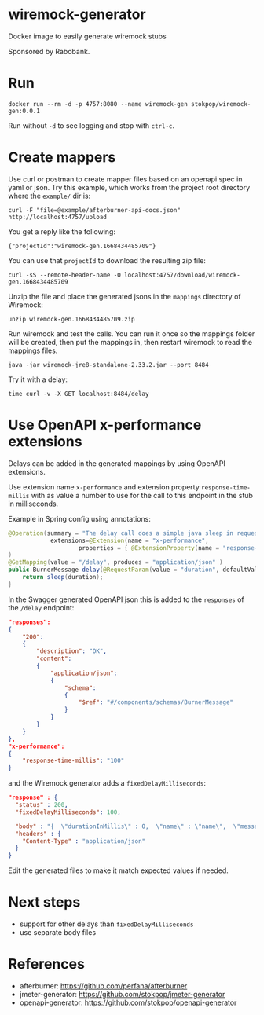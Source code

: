 # wiremock-generator
Docker image to easily generate wiremock stubs

Sponsored by Rabobank.

# Run

    docker run --rm -d -p 4757:8080 --name wiremock-gen stokpop/wiremock-gen:0.0.1

Run without `-d` to see logging and stop with `ctrl-c`.

# Create mappers

Use curl or postman to create mapper files based on an openapi spec in yaml or json.
Try this example, which works from the project root directory where the `example/` dir is:

    curl -F "file=@example/afterburner-api-docs.json" http://localhost:4757/upload

You get a reply like the following:

    {"projectId":"wiremock-gen.1668434485709"}
    
You can use that `projectId` to download the resulting zip file:

    curl -sS --remote-header-name -O localhost:4757/download/wiremock-gen.1668434485709

Unzip the file and place the generated jsons in the `mappings` directory of Wiremock:

    unzip wiremock-gen.1668434485709.zip

Run wiremock and test the calls. You can run it once so the mappings folder will be created,
then put the mappings in, then restart wiremock to read the mappings files.

    java -jar wiremock-jre8-standalone-2.33.2.jar --port 8484

Try it with a delay:

    time curl -v -X GET localhost:8484/delay

# Use OpenAPI x-performance extensions

Delays can be added in the generated mappings by using OpenAPI extensions.

Use extension name `x-performance` and extension property `response-time-millis` with as value a number
to use for the call to this endpoint in the stub in milliseconds.

Example in Spring config using annotations:

```java
@Operation(summary = "The delay call does a simple java sleep in request thread for 'duration' milliseconds.",
            extensions=@Extension(name = "x-performance",
                    properties = { @ExtensionProperty(name = "response-time-millis", value = "100") })
)
@GetMapping(value = "/delay", produces = "application/json" )
public BurnerMessage delay(@RequestParam(value = "duration", defaultValue = "100") String duration) {
    return sleep(duration);
}
```

In the Swagger generated OpenAPI json this is added to the `responses` of the `/delay` endpoint:

```json
"responses":
{
    "200":
    {
        "description": "OK",
        "content":
        {
            "application/json":
            {
                "schema":
                {
                    "$ref": "#/components/schemas/BurnerMessage"
                }
            }
        }
    }
},
"x-performance":
{
    "response-time-millis": "100"
}
```

and the Wiremock generator adds a `fixedDelayMilliseconds`:

```json
"response" : {
  "status" : 200,
  "fixedDelayMilliseconds": 100,

  "body" : "{  \"durationInMillis\" : 0,  \"name\" : \"name\",  \"message\" : \"message\"}",
  "headers" : {
    "Content-Type" : "application/json"
  }
}
```
Edit the generated files to make it match expected values if needed.

# Next steps

* support for other delays than `fixedDelayMilliseconds`
* use separate body files

# References

* afterburner: https://github.com/perfana/afterburner
* jmeter-generator: https://github.com/stokpop/jmeter-generator
* openapi-generator: https://github.com/stokpop/openapi-generator

